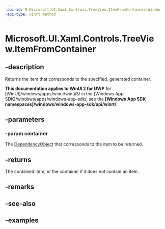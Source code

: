 ```yaml
---
-api-id: M:Microsoft.UI.Xaml.Controls.TreeView.ItemFromContainer(Windows.UI.Xaml.DependencyObject)
-api-type: winrt method
---
```

<!-- Method syntax.
public object TreeView.ItemFromContainer(DependencyObject container)
-->

# Microsoft.UI.Xaml.Controls.TreeView.ItemFromContainer



## -description

Returns the item that corresponds to the specified, generated container.



**This documentation applies to WinUI 2 for UWP** for [WinUI]/windows/apps/winui/winui3/ in the [Windows App SDK]/windows/apps/windows-app-sdk/, see the **[Windows App SDK namespaces]/windows/windows-app-sdk/api/winrt/**.

## -parameters



### -param container

The [DependencyObject](/uwp/api/windows.ui.xaml.dependencyobject) that corresponds to the item to be returned.



## -returns

The contained item, or the container if it does not contain an item.



## -remarks



## -see-also



## -examples



